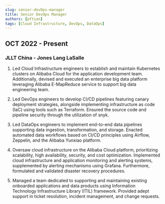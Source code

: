 ```yaml
---
slug: senior-devOps-manager
title: Senior DevOps Manager
authors: [pftian]
tags: [Cloud Infrastructure, DevOps, DataOps]
---
```


## OCT 2022 - Present 
### JLLT China - Jones Lang LaSalle

1. Led Cloud Infrastructure engineers to establish and maintain Kubernetes clusters on Alibaba Cloud for the application development team. Additionally, devised and executed an enterprise big data platform leveraging Alibaba E-MapReduce service to support big data engineering team.

2. Led DevOps engineers to develop CI/CD pipelines featuring canary deployment strategies, alongside implementing infrastructure as code (IaC) using tools such as Terraform. Ensured the source code and pipeline security through the utilization of snyk.

3. Led DataOps engineers to implement end-to-end data pipelines supporting data ingestion, transformation, and storage. Enacted automated data workflows based on CI/CD principles using Airflow, Zeppelin, and the Alibaba Yunxiao platform.

4. Oversaw cloud infrastructure on the Alibaba Cloud platform, prioritizing scalability, high availability, security, and cost optimization. Implemented cloud infrastructure and application monitoring and alerting systems, supplemented by alerting mechanisms using Grafana. Furthermore, formulated and validated disaster recovery procedures.

5. Managed a team dedicated to supporting and maintaining existing onboarded applications and data products using Information Technology Infrastructure Library (ITIL) framework. Provided adept support in ticket resolution, incident management, and change requests.

